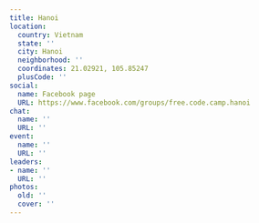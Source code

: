 ```yaml
---
title: Hanoi
location:
  country: Vietnam
  state: ''
  city: Hanoi
  neighborhood: ''
  coordinates: 21.02921, 105.85247
  plusCode: ''
social:
  name: Facebook page
  URL: https://www.facebook.com/groups/free.code.camp.hanoi
chat:
  name: ''
  URL: ''
event:
  name: ''
  URL: ''
leaders:
- name: ''
  URL: ''
photos:
  old: ''
  cover: ''
---
```

